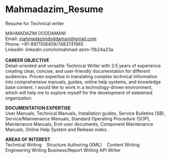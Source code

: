 # Mahmadazim_Resume
Resume for Technical writer


MAHMADAZIM DODDAMANI<br>
Email: mahmadazimdoddamani@gmail.com<br>
Phone: +91-8971108409/7483741965<br>
LinkedIn: linkedin.com/in/mahmad-azim-11b24a23a<br>
<br>
**CAREER OBJECTIVE**
<br>
Detail-oriented and versatile Technical Writer with 3.5 years of experience creating clear, concise, and user-friendly documentation for different audiences. Proven expertise in translating complex technical information into comprehensive manuals, guides, online help systems, and knowledge base content. I would like to work in a technology-driven environment, which will help me to explore myself for the development of esteemed organization.

**DOCUMENTATION EXPERTISE**<br>
User Manuals, Technical Manuals, Installation guides, Service Bulletins (SB), Service/Maintenance Manuals, Standard Operating Procedure (SOP), Maintenance Manuals, End-user documents, Component Maintenance Manuals, Online Help System and Release notes.

**AREAS OF INTEREST**	<br>
Technical Writing			&nbsp;&nbsp; Structure Authoring (XML)	&nbsp;&nbsp;	Content Writing<br>
Engineering Writing		Business/Report Writing		API Writer
